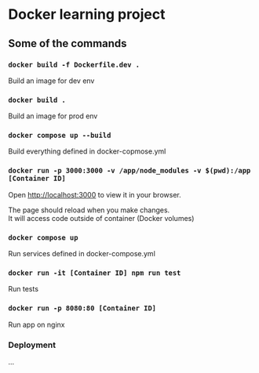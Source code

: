 # Docker learning project

## Some of the commands

### `docker build -f Dockerfile.dev .`

Build an image for dev env

### `docker build .`

Build an image for prod env

### `docker compose up --build`

Build everything defined in docker-copmose.yml

### `docker run -p 3000:3000 -v /app/node_modules -v $(pwd):/app [Container ID]`

Open [http://localhost:3000](http://localhost:3000) to view it in your browser.

The page should reload when you make changes.\
It will access code outside of container (Docker volumes)

### `docker compose up`

Run services defined in docker-compose.yml

### `docker run -it [Container ID] npm run test`

Run tests

### `docker run -p 8080:80 [Container ID]`

Run app on nginx

### Deployment

...
